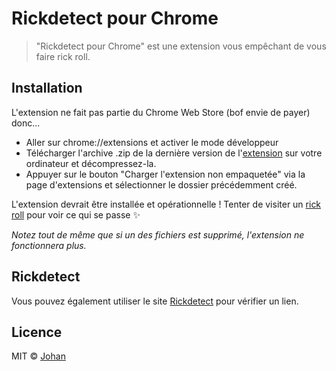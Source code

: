 # Rickdetect pour Chrome

> "Rickdetect pour Chrome" est une extension vous empêchant de vous faire rick roll.

## Installation

L'extension ne fait pas partie du Chrome Web Store (bof envie de payer) donc...
* Aller sur chrome://extensions et activer le mode développeur
* Télécharger l'archive .zip de la dernière version de l'[extension](https://github.com/johan-perso/rickdetect-chrome/releases) sur votre ordinateur et décompressez-la.
* Appuyer sur le bouton "Charger l'extension non empaquetée" via la page d'extensions et sélectionner le dossier précédemment créé.

L'extension devrait être installée et opérationnelle ! Tenter de visiter un [rick roll](https://www.youtube.com/watch?v=dQw4w9WgXcQ) pour voir ce qui se passe ✨

*Notez tout de même que si un des fichiers est supprimé, l'extension ne fonctionnera plus.*


## Rickdetect

Vous pouvez également utiliser le site [Rickdetect](https://rickdetect.johanstickman.com/) pour vérifier un lien.


## Licence

MIT © [Johan](https://johanstickman.com)